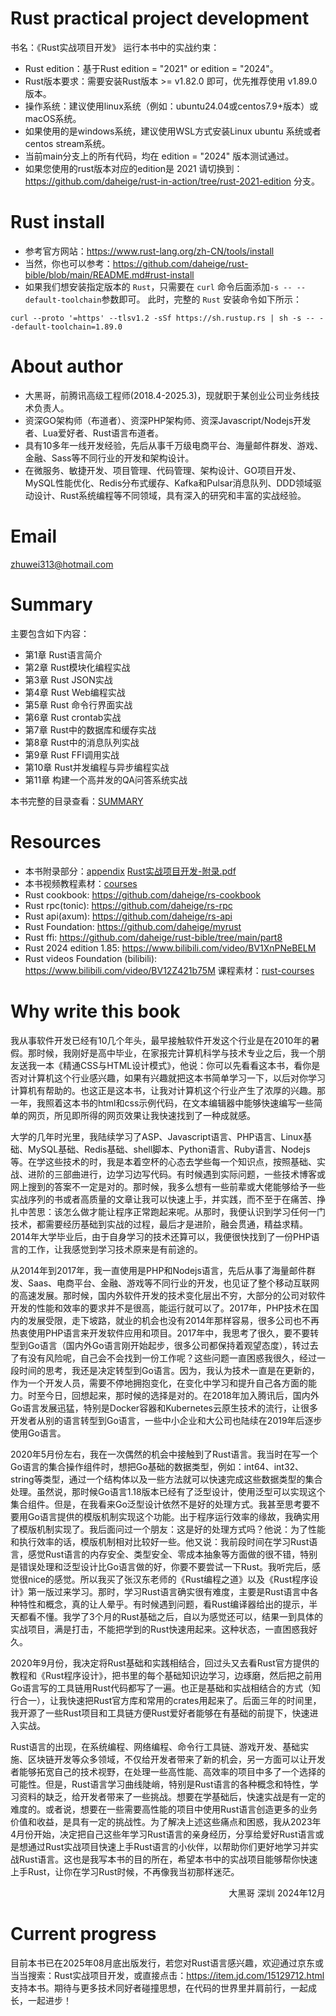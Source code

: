 # Rust practical project development

书名：《Rust实战项目开发》
运行本书中的实战约束：

- Rust edition：基于Rust edition = "2021" or edition = "2024"。
- Rust版本要求：需要安装Rust版本 >= v1.82.0 即可，优先推荐使用 v1.89.0 版本。
- 操作系统：建议使用linux系统（例如：ubuntu24.04或centos7.9+版本）或macOS系统。
- 如果使用的是windows系统，建议使用WSL方式安装Linux ubuntu 系统或者centos stream系统。
- 当前main分支上的所有代码，均在 edition = "2024" 版本测试通过。
- 如果您使用的rust版本对应的edition是 2021 请切换到：https://github.com/daheige/rust-in-action/tree/rust-2021-edition 分支。

# Rust install

- 参考官方网站：https://www.rust-lang.org/zh-CN/tools/install
- 当然，你也可以参考：https://github.com/daheige/rust-bible/blob/main/README.md#rust-install
- 如果我们想安装指定版本的 `Rust`，只需要在 `curl` 命令后面添加`-s -- --default-toolchain`参数即可。
  此时，完整的 `Rust` 安装命令如下所示：

```shell
curl --proto '=https' --tlsv1.2 -sSf https://sh.rustup.rs | sh -s -- --default-toolchain=1.89.0
```

# About author

- 大黑哥，前腾讯高级工程师(2018.4-2025.3)，现就职于某创业公司业务线技术负责人。
- 资深GO架构师（布道者）、资深PHP架构师、资深Javascript/Nodejs开发者、Lua爱好者、Rust语言布道者。
- 具有10多年一线开发经验，先后从事千万级电商平台、海量邮件群发、游戏、金融、Sass等不同行业的开发和架构设计。
- 在微服务、敏捷开发、项目管理、代码管理、架构设计、GO项目开发、MySQL性能优化、Redis分布式缓存、Kafka和Pulsar消息队列、DDD领域驱动设计、Rust系统编程等不同领域，具有深入的研究和丰富的实战经验。

# Email

zhuwei313@hotmail.com

# Summary

主要包含如下内容：

- 第1章 Rust语言简介
- 第2章 Rust模块化编程实战
- 第3章 Rust JSON实战
- 第4章 Rust Web编程实战
- 第5章 Rust 命令行界面实战
- 第6章 Rust crontab实战
- 第7章 Rust中的数据库和缓存实战
- 第8章 Rust中的消息队列实战
- 第9章 Rust FFI调用实战
- 第10章 Rust并发编程与异步编程实战
- 第11章 构建一个高并发的QA问答系统实战

本书完整的目录查看：[SUMMARY](SUMMARY.md)

# Resources

- 本书附录部分：[appendix](appendix) [Rust实战项目开发-附录.pdf](appendix/Rust实战项目开发-附录.pdf)
- 本书视频教程素材：[courses](courses)
- Rust cookbook: https://github.com/daheige/rs-cookbook
- Rust rpc(tonic): https://github.com/daheige/rs-rpc
- Rust api(axum): https://github.com/daheige/rs-api
- Rust Foundation: https://github.com/daheige/myrust
- Rust ffi: https://github.com/daheige/rust-bible/tree/main/part8
- Rust 2024 edition 1.85: https://www.bilibili.com/video/BV1XnPNeBELM
- Rust videos Foundation (bilibili): https://www.bilibili.com/video/BV12Z421b75M
  课程素材：[rust-courses](bilibili/rust-courses)

# Why write this book

<p>我从事软件开发已经有10几个年头，最早接触软件开发这个行业是在2010年的暑假。那时候，我刚好是高中毕业，在家报完计算机科学与技术专业之后，我一个朋友送我一本《精通CSS与HTML设计模式》，他说：你可以先看看这本书，看你是否对计算机这个行业感兴趣，如果有兴趣就把这本书简单学习一下，以后对你学习计算机有帮助的。也这正是这本书，让我对计算机这个行业产生了浓厚的兴趣。那一年，我照着这本书的html和css示例代码，在文本编辑器中能够快速编写一些简单的网页，所见即所得的网页效果让我快速找到了一种成就感。</p>
<p>大学的几年时光里，我陆续学习了ASP、Javascript语言、PHP语言、Linux基础、MySQL基础、Redis基础、shell脚本、Python语言、Ruby语言、Nodejs等。在学这些技术的时，我是本着空杯的心态去学些每一个知识点，按照基础、实战、进阶的三部曲进行，边学习边写代码。有时候遇到实际问题，一些技术博客或网上搜到的答案不一定是对的。那时候，我多么想有一些前辈或大佬能够给予一些实战序列的书或者高质量的文章让我可以快速上手，并实践，而不至于在痛苦、挣扎中苦思：该怎么做才能让程序正常跑起来呢。从那时，我便认识到学习任何一门技术，都需要经历基础到实战的过程，最后才是进阶，融会贯通，精益求精。2014年大学毕业后，由于自身学习的技术还算可以，我便很快找到了一份PHP语言的工作，让我感觉到学习技术原来是有前途的。</p>
<p>从2014年到2017年，我一直使用是PHP和Nodejs语言，先后从事了海量邮件群发、Saas、电商平台、金融、游戏等不同行业的开发，也见证了整个移动互联网的高速发展。那时候，国内外软件开发的技术变化层出不穷，大部分的公司对软件开发的性能和效率的要求并不是很高，能运行就可以了。2017年，PHP技术在国内的发展受限，走下坡路，就业的机会也没有2014年那样容易，很多公司也不再热衷使用PHP语言来开发软件应用和项目。2017年中，我思考了很久，要不要转型到Go语言（国内外Go语言刚开始起步，很多公司都保持着观望态度），转过去了有没有风险呢，自己会不会找到一份工作呢？这些问题一直困惑我很久，经过一段时间的思考，我还是决定转型到Go语言。因为，我认为技术一直是在更新的，作为一个开发人员，需要不停地拥抱变化，在变化中学习和提升自己各方面的能力。时至今日，回想起来，那时候的选择是对的。在2018年加入腾讯后，国内外Go语言发展迅猛，特别是Docker容器和Kubernetes云原生技术的流行，让很多开发者从别的语言转型到Go语言，一些中小企业和大公司也陆续在2019年后逐步使用Go语言。</p>
<p>2020年5月份左右，我在一次偶然的机会中接触到了Rust语言。我当时在写一个Go语言的集合操作组件时，想把Go基础的数据类型，例如：int64、int32、string等类型，通过一个结构体以及一些方法就可以快速完成这些数据类型的集合处理。虽然说，那时候Go语言1.18版本已经有了泛型设计，使用泛型可以实现这个集合组件。但是，在我看来Go泛型设计依然不是好的处理方式。我甚至思考要不要用Go语言提供的模版机制实现这个功能。出于程序运行效率的缘故，我确实用了模版机制实现了。我后面问过一个朋友：这是好的处理方式吗？他说：为了性能和执行效率的话，模版机制相对比较好一些。他又说：我前段时间在学习Rust语言，感觉Rust语言的内存安全、类型安全、零成本抽象等方面做的很不错，特别是错误处理和泛型设计比Go语言做的好，你要不要尝试一下Rust。我听完后，感觉很nice的感觉。所以我买了张汉东老师的《Rust编程之道》以及《Rust程序设计》第一版过来学习。那时，学习Rust语言确实很有难度，主要是Rust语言中各种特性和概念，真的让人晕乎。有时候遇到问题，看Rust编译器给出的提示，半天都看不懂。我学了3个月的Rust基础之后，自以为感觉还可以，结果一到具体的实战项目，满是打击，不能把学到的Rust快速用起来。这种状态，一直困惑我好久。</p>
<p>2020年9月份，我决定将Rust基础和实践相结合，回过头又去看Rust官方提供的教程和《Rust程序设计》，把书里的每个基础知识边学习，边琢磨，然后把之前用Go语言写的工具链用Rust代码都写了一遍。也正是基础和实战相结合的方式（知行合一），让我快速把Rust官方库和常用的crates用起来了。后面三年的时间里，我开源了一些Rust项目和工具链方便Rust爱好者能够在有基础的前提下，快速进入实战。</p>
<p>Rust语言的出现，在系统编程、网络编程、命令行工具链、游戏开发、基础实施、区块链开发等众多领域，不仅给开发者带来了新的机会，另一方面可以让开发者能够拓宽自己的技术视野，在处理一些高性能、高效率的项目中多了一个选择的可能性。但是，Rust语言学习曲线陡峭，特别是Rust语言的各种概念和特性，学习资料的缺乏，给开发者带来了一些挑战。想要在学基础后，快速实战是有一定的难度的。或者说，想要在一些需要高性能的项目中使用Rust语言创造更多的业务价值和收益，是具有一定的挑战性。为了解决上述这些痛点和困惑，我从2023年4月份开始，决定把自己这些年学习Rust语言的亲身经历，分享给爱好Rust语言或是想通过Rust实战项目快速上手Rust语言的小伙伴，以帮助你们更好地学习并实战Rust语言。这也是我写本书的目的所在，希望本书中的实战项目能够帮你快速上手Rust，让你在学习Rust时候，不再像我当初那样迷茫。</p>
<p align="right">大黑哥 深圳 2024年12月</p>

# Current progress

目前本书已在2025年08月底出版发行，若您对Rust语言感兴趣，欢迎通过京东或当当搜索：Rust实战项目开发，或直接点击：https://item.jd.com/15129712.html 支持本书。期待与更多技术同好者碰撞思想，在代码的世界里并肩前行，一起成长，一起进步！
